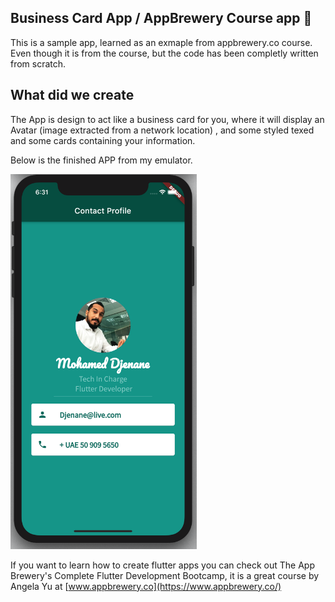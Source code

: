 ## Business Card App  / AppBrewery Course app 📇


This is a sample app, learned as an exmaple from appbrewery.co course.
Even though it is from the course, but the code has been completly written from scratch.


## What did we create

The App is design to act like a business card for you, where it will display an Avatar (image extracted from a network location) , and some styled texed and some cards containing your information.

Below is the finished APP from my emulator.


<img src="https://github.com/TechInCharge/Business-Card-App/blob/master/Screen%20Shot%202020-06-20%20at%206.31.23%20PM.png" alt="alt text" width="whatever" height="600">



If you want to learn how to create flutter apps you can check out The App Brewery's Complete Flutter Development Bootcamp, it is a great course by Angela Yu at [www.appbrewery.co](https://www.appbrewery.co/)
